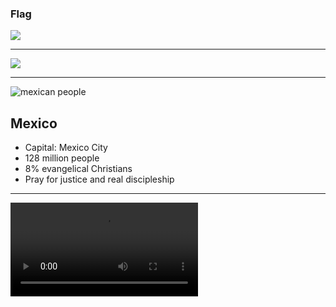 ### Flag

![](https://upload.wikimedia.org/wikipedia/commons/f/fc/Flag_of_Mexico.svg)

---

![](https://upload.wikimedia.org/wikipedia/commons/0/06/MEX_orthographic.svg)

---

![mexican people](https://res.cloudinary.com/kiekies/image/upload/v1686506553/prayer/co1v2yebipcpiwd5ly1c.jpg)

## Mexico

- Capital: Mexico City
- 128 million people
- 8% evangelical Christians
- Pray for justice and real discipleship

---

![](https://storage.cloud.google.com/prayer-videos/country/mexico.mp4)
